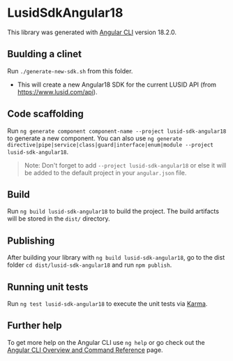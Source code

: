 # LusidSdkAngular18

This library was generated with [Angular CLI](https://github.com/angular/angular-cli) version 18.2.0.

## Buulding a clinet

Run `./generate-new-sdk.sh` from this folder.

- This will create a new Angular18 SDK for the current LUSID API (from https://www.lusid.com/api).

## Code scaffolding

Run `ng generate component component-name --project lusid-sdk-angular18` to generate a new component. You can also use `ng generate directive|pipe|service|class|guard|interface|enum|module --project lusid-sdk-angular18`.
> Note: Don't forget to add `--project lusid-sdk-angular18` or else it will be added to the default project in your `angular.json` file. 

## Build

Run `ng build lusid-sdk-angular18` to build the project. The build artifacts will be stored in the `dist/` directory.

## Publishing

After building your library with `ng build lusid-sdk-angular18`, go to the dist folder `cd dist/lusid-sdk-angular18` and run `npm publish`.

## Running unit tests

Run `ng test lusid-sdk-angular18` to execute the unit tests via [Karma](https://karma-runner.github.io).

## Further help

To get more help on the Angular CLI use `ng help` or go check out the [Angular CLI Overview and Command Reference](https://angular.dev/tools/cli) page.
